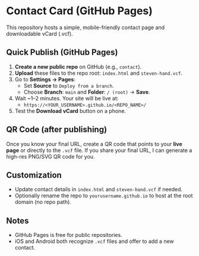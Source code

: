 
# Contact Card (GitHub Pages)

This repository hosts a simple, mobile-friendly contact page and downloadable vCard (.vcf).

## Quick Publish (GitHub Pages)

1. **Create a new public repo** on GitHub (e.g., `contact`).
2. **Upload** these files to the repo root: `index.html` and `steven-hand.vcf`.
3. Go to **Settings → Pages**:
   - Set **Source** to `Deploy from a branch`.
   - Choose **Branch**: `main` and **Folder**: `/ (root)` → **Save**.
4. Wait ~1–2 minutes. Your site will be live at:
   - `https://<YOUR_USERNAME>.github.io/<REPO_NAME>/`
5. Test the **Download vCard** button on a phone.

## QR Code (after publishing)

Once you know your final URL, create a QR code that points to your **live page** or directly to the `.vcf` file. If you share your final URL, I can generate a high-res PNG/SVG QR code for you.

## Customization

- Update contact details in `index.html` and `steven-hand.vcf` if needed.
- Optionally rename the repo to `yourusername.github.io` to host at the root domain (no repo path).

## Notes

- GitHub Pages is free for public repositories.
- iOS and Android both recognize `.vcf` files and offer to add a new contact.
